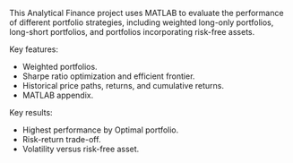 This Analytical Finance project uses MATLAB to evaluate the performance of different portfolio strategies, including weighted long-only portfolios, long-short portfolios, and portfolios incorporating risk-free assets.

Key features:
- Weighted portfolios.
- Sharpe ratio optimization and efficient frontier.
- Historical price paths, returns, and cumulative returns.
- MATLAB appendix.

Key results:
- Highest performance by Optimal portfolio.
- Risk-return trade-off.
- Volatility versus risk-free asset.
